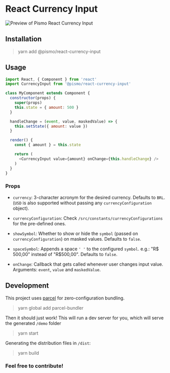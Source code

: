 # React Currency Input
![Preview of Pismo React Currency Input](https://i.imgur.com/fwqBRjG.png)

## Installation

> yarn add @pismo/react-currency-input

## Usage

```js
import React, { Component } from 'react'
import CurrencyInput from '@pismo/react-currency-input'

class MyComponent extends Component {
  constructor(props) {
    super(props)
    this.state = { amount: 500 }
  }

  handleChange = (event, value, maskedValue) => {
    this.setState({ amount: value })
  }

  render() {
    const { amount } = this.state

    return (
      <CurrencyInput value={amount} onChange={this.handleChange} />
    )
  }
}
```

### Props

 - `currency`: 3-character acronym for the desired currency.
 Defaults to `BRL`. (`USD` is also supported without passing any `currencyConfiguration` object).

 - `currencyConfiguration`: Check `/src/constants/currencyConfigurations` for the pre-defined ones.

 - `showSymbol`: Whether to show or hide the `symbol` (passed on `currencyConfiguration`) on masked values.
 Defaults to `false`.

 - `spaceSymbol`: Appends a space `' '` to the configured `symbol`. e.g.: "R$ 500,00" instead of "R$500,00".
Defaults to `false`.

 - `onChange`: Callback that gets called whenever user changes input value.
 Arguments: `event`, `value` and `maskedValue`.

## Development

This project uses [parcel](https://github.com/parcel-bundler/parcel) for zero-configuration bundling.
> yarn global add parcel-bundler

Then it should just work! This will run a dev server for you, which will serve the generated `/demo` folder
> yarn start

Generating the distribution files in `/dist`:
> yarn build

### Feel free to contribute!
